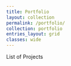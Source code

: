 ```yaml
---
title: Portfolio
layout: collection
permalink: /portfolio/
collection: portfolio
entries_layout: grid
classes: wide
---
```


List of Projects
